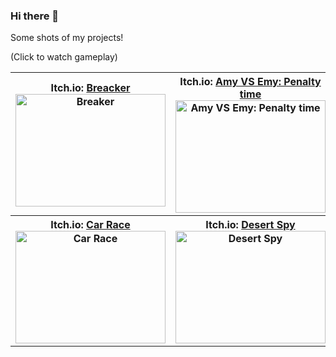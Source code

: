 ### Hi there 👋

Some shots of my projects!

(Click to watch gameplay)

<table>
  <tr>
    <th>
     <label>
     Itch.io: <a href = "https://nijisan.itch.io/breaker">Breacker</a>
     <div>
     <a href="http://www.youtube.com/watch?feature=player_embedded&v=qX8eav60JEg "target="_blank" >
     <img src="http://img.youtube.com/vi/qX8eav60JEg/0.jpg" alt="Breaker" width="240" height="180" />
     </a>
     </div>
     </label>
    </th>
    <th>
     <label>  
     Itch.io: <a href = "https://nijisan.itch.io/amy-vs-emy-penalty-time">Amy VS Emy: Penalty time</a>
     <div>
     <a href="http://www.youtube.com/watch?feature=player_embedded&v=TNuG5q3nk54 "target="_blank" >
     <img src="http://img.youtube.com/vi/TNuG5q3nk54/0.jpg" alt="Amy VS Emy: Penalty time" width="240" height="180" />
     </a> 
     </div>
     </label>
    </th>
     <th>
     <label>  
     Itch.io: <a href = "https://nijisan.itch.io/car-race">Ninja Cat</a>
     <div>
     <a href="http://www.youtube.com/watch?feature=player_embedded&v=ENy9wMXQCPE "target="_blank" >
     <img src="http://img.youtube.com/vi/ENy9wMXQCPE/0.jpg" alt="Ninja Cat" width="240" height="180" />
     </a> 
     </div>
     </label>
    </th>
  </tr>
  <tr>
     <th>
     <label>  
     Itch.io: <a href = "https://nijisan.itch.io/ninja-cat">Car Race</a>
     <div>
     <a href="http://www.youtube.com/watch?feature=player_embedded&v=Fx8e7wwSwFU "target="_blank" >
     <img src="http://img.youtube.com/vi/Fx8e7wwSwFU/0.jpg" alt="Car Race" width="240" height="180" />
     </a> 
     </div>
     </label>
    </th>
    <th>
     <label>  
     Itch.io: <a href = "https://nijisan.itch.io/desert-spy">Desert Spy</a>
     <div>
     <a href="http://www.youtube.com/watch?feature=player_embedded&v=zrJfLViovUw "target="_blank" >
     <img src="http://img.youtube.com/vi/zrJfLViovUw/0.jpg" alt="Desert Spy" width="240" height="180" />
     </a> 
     </div>
     </label>
    </th>
        <th>
     <label>  
     Google Play: <a href = "https://play.google.com/store/apps/details?id=org.sabgames.mergebattle">Merge Battle</a>
     <div>
     <a href="http://www.youtube.com/watch?feature=player_embedded&v=?? "target="_blank" >
     <img src="http://img.youtube.com/vi/??/0.jpg" alt="Merge Battle" width="240" height="180" />
     </a> 
     </div>
     </label>
    </th>
  </tr>
</table>
